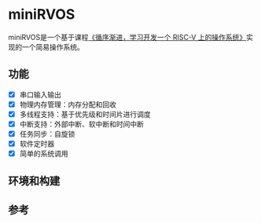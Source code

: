 # miniRVOS
miniRVOS是一个基于课程[《循序渐进，学习开发一个 RISC-V 上的操作系统》](https://www.bilibili.com/video/BV1Q5411w7z5)实现的一个简易操作系统。

## 功能

- [x] 串口输入输出
- [x] 物理内存管理：内存分配和回收
- [x] 多线程支持：基于优先级和时间片进行调度
- [x] 中断支持：外部中断、软中断和时间中断
- [x] 任务同步：自旋锁
- [x] 软件定时器
- [x] 简单的系统调用

## 环境和构建

## 参考

